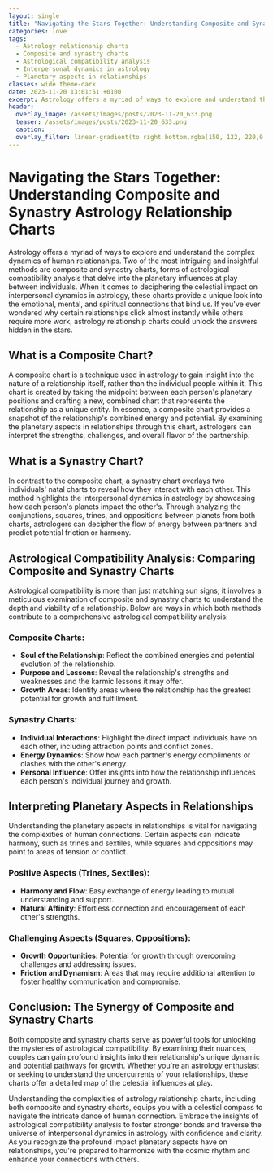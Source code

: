 ```yaml
---
layout: single
title: "Navigating the Stars Together: Understanding Composite and Synastry Astrology Relationship Charts"
categories: love
tags:
  - Astrology relationship charts
  - Composite and synastry charts
  - Astrological compatibility analysis
  - Interpersonal dynamics in astrology
  - Planetary aspects in relationships
classes: wide theme-dark
date: 2023-11-20 13:01:51 +0100
excerpt: Astrology offers a myriad of ways to explore and understand the complex dynamics of human relationships.
header:
  overlay_image: /assets/images/posts/2023-11-20_633.png
  teaser: /assets/images/posts/2023-11-20_633.png
  caption: 
  overlay_filter: linear-gradient(to right bottom,rgba(150, 122, 220,0.8), rgba(255,245,208,0.5))
---
```

# Navigating the Stars Together: Understanding Composite and Synastry Astrology Relationship Charts

Astrology offers a myriad of ways to explore and understand the complex dynamics of human relationships. Two of the most intriguing and insightful methods are composite and synastry charts, forms of astrological compatibility analysis that delve into the planetary influences at play between individuals. When it comes to deciphering the celestial impact on interpersonal dynamics in astrology, these charts provide a unique look into the emotional, mental, and spiritual connections that bind us. If you've ever wondered why certain relationships click almost instantly while others require more work, astrology relationship charts could unlock the answers hidden in the stars.

## What is a Composite Chart?

A composite chart is a technique used in astrology to gain insight into the nature of a relationship itself, rather than the individual people within it. This chart is created by taking the midpoint between each person's planetary positions and crafting a new, combined chart that represents the relationship as a unique entity. In essence, a composite chart provides a snapshot of the relationship's combined energy and potential. By examining the planetary aspects in relationships through this chart, astrologers can interpret the strengths, challenges, and overall flavor of the partnership. 

## What is a Synastry Chart?

In contrast to the composite chart, a synastry chart overlays two individuals' natal charts to reveal how they interact with each other. This method highlights the interpersonal dynamics in astrology by showcasing how each person's planets impact the other's. Through analyzing the conjunctions, squares, trines, and oppositions between planets from both charts, astrologers can decipher the flow of energy between partners and predict potential friction or harmony.

## Astrological Compatibility Analysis: Comparing Composite and Synastry Charts

Astrological compatibility is more than just matching sun signs; it involves a meticulous examination of composite and synastry charts to understand the depth and viability of a relationship. Below are ways in which both methods contribute to a comprehensive astrological compatibility analysis:

### Composite Charts: 

- **Soul of the Relationship**: Reflect the combined energies and potential evolution of the relationship.
- **Purpose and Lessons**: Reveal the relationship's strengths and weaknesses and the karmic lessons it may offer.
- **Growth Areas**: Identify areas where the relationship has the greatest potential for growth and fulfillment.

### Synastry Charts:

- **Individual Interactions**: Highlight the direct impact individuals have on each other, including attraction points and conflict zones.
- **Energy Dynamics**: Show how each partner's energy compliments or clashes with the other's energy.
- **Personal Influence**: Offer insights into how the relationship influences each person's individual journey and growth.

## Interpreting Planetary Aspects in Relationships

Understanding the planetary aspects in relationships is vital for navigating the complexities of human connections. Certain aspects can indicate harmony, such as trines and sextiles, while squares and oppositions may point to areas of tension or conflict.

### Positive Aspects (Trines, Sextiles):

- **Harmony and Flow**: Easy exchange of energy leading to mutual understanding and support.
- **Natural Affinity**: Effortless connection and encouragement of each other's strengths.

### Challenging Aspects (Squares, Oppositions):

- **Growth Opportunities**: Potential for growth through overcoming challenges and addressing issues.
- **Friction and Dynamism**: Areas that may require additional attention to foster healthy communication and compromise.

## Conclusion: The Synergy of Composite and Synastry Charts

Both composite and synastry charts serve as powerful tools for unlocking the mysteries of astrological compatibility. By examining their nuances, couples can gain profound insights into their relationship's unique dynamic and potential pathways for growth. Whether you're an astrology enthusiast or seeking to understand the undercurrents of your relationships, these charts offer a detailed map of the celestial influences at play.

Understanding the complexities of astrology relationship charts, including both composite and synastry charts, equips you with a celestial compass to navigate the intricate dance of human connection. Embrace the insights of astrological compatibility analysis to foster stronger bonds and traverse the universe of interpersonal dynamics in astrology with confidence and clarity. As you recognize the profound impact planetary aspects have on relationships, you're prepared to harmonize with the cosmic rhythm and enhance your connections with others.